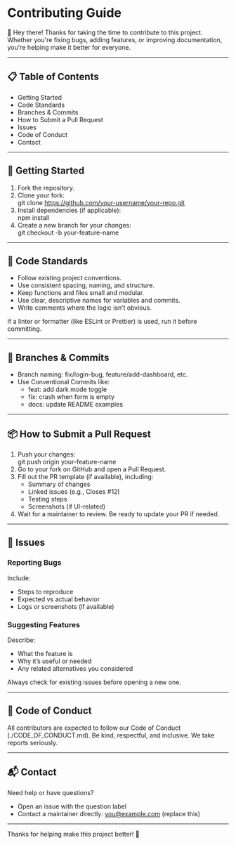 # Contributing Guide

👋 Hey there! Thanks for taking the time to contribute to this project. Whether you're fixing bugs, adding features, or improving documentation, you're helping make it better for everyone.

---

## 📋 Table of Contents

- Getting Started
- Code Standards
- Branches & Commits
- How to Submit a Pull Request
- Issues
- Code of Conduct
- Contact

---

## 🚀 Getting Started

1. Fork the repository.
2. Clone your fork:  
   git clone https://github.com/your-username/your-repo.git  
3. Install dependencies (if applicable):  
   npm install  
4. Create a new branch for your changes:  
   git checkout -b your-feature-name

---

## 🧠 Code Standards

- Follow existing project conventions.
- Use consistent spacing, naming, and structure.
- Keep functions and files small and modular.
- Use clear, descriptive names for variables and commits.
- Write comments where the logic isn’t obvious.

If a linter or formatter (like ESLint or Prettier) is used, run it before committing.

---

## 🌱 Branches & Commits

- Branch naming: fix/login-bug, feature/add-dashboard, etc.
- Use Conventional Commits like:
  - feat: add dark mode toggle
  - fix: crash when form is empty
  - docs: update README examples

---

## 📦 How to Submit a Pull Request

1. Push your changes:  
   git push origin your-feature-name  
2. Go to your fork on GitHub and open a Pull Request.
3. Fill out the PR template (if available), including:
   - Summary of changes
   - Linked issues (e.g., Closes #12)
   - Testing steps
   - Screenshots (if UI-related)
4. Wait for a maintainer to review. Be ready to update your PR if needed.

---

## 🐛 Issues

### Reporting Bugs

Include:
- Steps to reproduce
- Expected vs actual behavior
- Logs or screenshots (if available)

### Suggesting Features

Describe:
- What the feature is
- Why it’s useful or needed
- Any related alternatives you considered

Always check for existing issues before opening a new one.

---

## 🤝 Code of Conduct

All contributors are expected to follow our Code of Conduct (./CODE_OF_CONDUCT.md). Be kind, respectful, and inclusive. We take reports seriously.

---

## 📬 Contact

Need help or have questions?

- Open an issue with the question label
- Contact a maintainer directly: you@example.com (replace this)

---

Thanks for helping make this project better! 🚀
